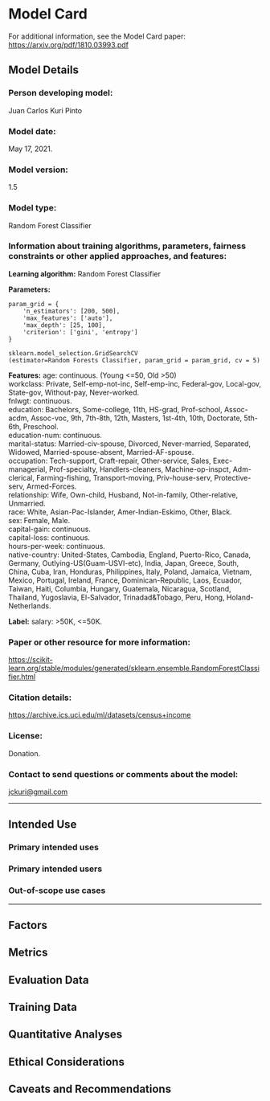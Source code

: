 # Model Card

For additional information, see the Model Card paper:<br/>
https://arxiv.org/pdf/1810.03993.pdf

## Model Details

### Person developing model:
Juan Carlos Kuri Pinto

### Model date:
May 17, 2021.

### Model version:
1.5

### Model type:
Random Forest Classifier

### Information about training algorithms, parameters, fairness constraints or other applied approaches, and features:

**Learning algorithm:** Random Forest Classifier

**Parameters:**

```
param_grid = {
    'n_estimators': [200, 500],
    'max_features': ['auto'],
    'max_depth': [25, 100],
    'criterion': ['gini', 'entropy']
}
```

```
sklearn.model_selection.GridSearchCV
(estimator=Random Forests Classifier, param_grid = param_grid, cv = 5)
```

**Features:**
age: continuous. (Young <=50, Old >50)<br/>
workclass: Private, Self-emp-not-inc, Self-emp-inc, Federal-gov, Local-gov, State-gov, Without-pay, Never-worked.<br/>
fnlwgt: continuous.<br/>
education: Bachelors, Some-college, 11th, HS-grad, Prof-school, Assoc-acdm, Assoc-voc, 9th, 7th-8th, 12th, Masters, 1st-4th, 10th, Doctorate, 5th-6th, Preschool.<br/>
education-num: continuous.<br/>
marital-status: Married-civ-spouse, Divorced, Never-married, Separated, Widowed, Married-spouse-absent, Married-AF-spouse.<br/>
occupation: Tech-support, Craft-repair, Other-service, Sales, Exec-managerial, Prof-specialty, Handlers-cleaners, Machine-op-inspct, Adm-clerical, Farming-fishing, Transport-moving, Priv-house-serv, Protective-serv, Armed-Forces.<br/>
relationship: Wife, Own-child, Husband, Not-in-family, Other-relative, Unmarried.<br/>
race: White, Asian-Pac-Islander, Amer-Indian-Eskimo, Other, Black.<br/>
sex: Female, Male.<br/>
capital-gain: continuous.<br/>
capital-loss: continuous.<br/>
hours-per-week: continuous.<br/>
native-country: United-States, Cambodia, England, Puerto-Rico, Canada, Germany, Outlying-US(Guam-USVI-etc), India, Japan, Greece, South, China, Cuba, Iran, Honduras, Philippines, Italy, Poland, Jamaica, Vietnam, Mexico, Portugal, Ireland, France, Dominican-Republic, Laos, Ecuador, Taiwan, Haiti, Columbia, Hungary, Guatemala, Nicaragua, Scotland, Thailand, Yugoslavia, El-Salvador, Trinadad&Tobago, Peru, Hong, Holand-Netherlands.<br/>

**Label:**
salary: >50K, <=50K.

### Paper or other resource for more information:
https://scikit-learn.org/stable/modules/generated/sklearn.ensemble.RandomForestClassifier.html

### Citation details:
https://archive.ics.uci.edu/ml/datasets/census+income

### License:
Donation.

### Contact to send questions or comments about the model:
jckuri@gmail.com

--------------------------------------------------------------------------------

## Intended Use

### Primary intended uses

### Primary intended users

### Out-of-scope use cases

--------------------------------------------------------------------------------

## Factors

## Metrics

## Evaluation Data

## Training Data

## Quantitative Analyses

## Ethical Considerations

## Caveats and Recommendations
